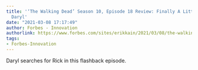 ```yaml
---
title: '‘The Walking Dead’ Season 10, Episode 18 Review: Finally A Little Love For
  Daryl'
date: "2021-03-08 17:17:49"
author: Forbes - Innovation
authorlink: https://www.forbes.com/sites/erikkain/2021/03/08/the-walking-dead-season-10-episode-18-review-finally-a-little-love-for-daryl/
tags:
- Forbes-Innovation
---
```

Daryl searches for Rick in this flashback episode.